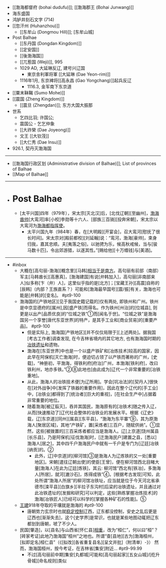 - [[渤海都督府 (bohai dudufu)]]; [[渤海郡王 (Bohai Junwang)]]
- 海东盛国
- 鸿胪井刻石文字 (714)
- [[忽汗州 (Huhanzhou)]]
    - [[东牟山 (Dongmou Hill)]]; [东牟山城]
- Post Balhae
    - [[东丹国 (Dongdan Kingdom)]]
    - [[定安国]]
    - [[後渤海国]]
    - [[兀惹国 (Weji)]], 995
    - 1029 AD, 大延琳反辽, 建号兴辽国
        - 東京舎利軍将軍 [[大延琳 (Dae Yeon-rim)]]
    - 1116年1月, 东京裨将[[高永昌 (Gao Yongchang)]]起兵反辽
        - 1116.3, 金军南下东京道
- [[粟末靺鞨 (Sumo Mohe)]]
- [[震国 (Zheng Kingdom)]]
    - [[震旦 (Zhengdan)]]; 东方大国大振那
- 世系
    - 乞四比羽; 许国公;
    - 震国公 - 乞乞仲象
    - [[大祚榮 (Dae Joyeong)]]
    - 文王 [[大钦茂]]
    - [[大仁秀 (Dae Insu)]]
- 926.1, 契丹灭渤海国
- ---
- [[渤海国行政区划 (Administrative division of Balhae)]]; List of provinces of Balhae
- [[Map of Balhae]]
- ---
- # Post Balhae
    - [太平兴国]四年（979年），宋太宗[灭北汉]后，[北伐辽朝][至幽州]，[渤海酋帅](((zt0y3ge-X)))[大鸾河]率[小校]李勋等十六人、[部族三百骑][投奔宋朝]，宋太宗以大鸾河为[渤海都指挥使](((CUQ5sVpCQ)))。
        - 太平兴国九年（984年）春，在[大明殿][开宴会]，召大鸾河[慰抚了很长时间]。宋太宗对[殿前都校][刘延翰]说：“鸾河，渤海[豪帅]，束身归我，嘉其忠顺。夫[夷落之俗]，以驰骋为乐，候高秋戒候，当与[骏马数十匹]，令出郊游猎，以遂其性。”[赐给他][十万缗钱]与[美酒]。
- ---
- #inbox
    - 大概在[高句丽-渤海][概念里][马韩][相当于是南方](https://www.zhihu.com/pin/1440444353508016128)。高句丽有前部（南部）军主[马韩酋长][高惠真]，[渤海建国]有说[弁韩加入]，高句丽[非南部来人]似多称[卞（弁）人]，这里似乎指的是[北方]；[宝藏王孙][高震]自称的[辰韩]（内部？王族直系？）可能和[渤海最早国号][震/振]有关，渤海也可能是[弁韩]的[变名]。 #pt9-100
    - 渤海国的[产铁地区][见于我国史籍记载的]仅有两处, 即铁州和广州。铁州是中京显德府的[属州],因[盛产铁]而得名。作为铁州[州治]的[位城县], 则更是以出产[品质优良]的“位城之铁”①而[闻名于世]。“位城之铁”是渤海国另一个享誉[唐代东亚世界]的特产，是其手工业和[商业贸易]的[重要产品]。 #pt9-100
        - 但是实际上, 渤海国[产铁地区][并不仅仅局限于][上述两处]。据我国[考古工作者]调查发现, 在今吉林省境内的其它地方, 也有渤海国时期的[冶铁遗址](https://www.zhihu.com/question/455435936/answer/1861705848)和遗物。
        - 渤海在[东亚世界]中也是一个以盛产铁矿和[冶炼技术]较高的国家，因此早在阿保机[灭亡渤海]时，便迫切占领了以产铁而著称的广州，[史载]，“神册初，平渤海，得铁利府[府治]广州，本渤海[铁利府]，改曰铁利州，地亦多铁。”②⑧此地也[由此成为]辽代一个非常重要的[冶铁重地]。
        - 从此，渤海人的冶铁技术便[为辽所用]。学会[坑冶法]的[契丹人]很快在[对外战争]中[发挥了铁器的重要作用]，因此在整个辽代的[手工业]中，[冶铁业]都得到了[统治者][巨大的重视]，[在社会生产中]占据着非常重要的地位。
        - 随着渤海[被辽翦灭]，吞并其国民，渤海原有的[冶铁术]随之传入辽，从而[快速推动了]辽代社会整体的冶铁业的发展水平。根据《辽史》载，辽[东京道][同州][属县][东平县]，“渤海为东平寨”⑨，其为原渤海人[聚居区域]，其地“产铁矿，置[采炼者]三百户，随赋供纳”。①显然，这些[被拨置的]三百采炼者都应当是渤海人。辽[上京道]饶州属县[长乐县]，乃是阿保机[征伐渤海]时，[迁渤海民户]建置之县，[悉以]渤海人[居之]，其中四千户渤海民户中就有一千户是专门为[辽廷]冶铁[纳贡]的。②
            - 此外，辽[中京道]的[柳河馆]③是渤海人为辽炼铁的又一处[重要地区]。宋朝[遣往辽朝出使]的使臣[王曾]，便在柳河馆西北目睹大量[渤海人]在此为辽廷[炼铁]，其云: 柳河馆“西北有[铁冶]，多渤海人[所居]，就河[漉沙石]，炼得成铁”④。[根据考古发现]可知，此处所谓“渤海人所居”的柳河馆冶铁址，应当就是位于今天河北省承德市[滦平县][白旗乡][半拉子东沟村]后梁的冶铁遗址，并且通过对此冶铁遗址的[发掘和研究]可以判定，这些[熟练掌握冶炼技术]的渤海[冶铁匠人]已经可以科学的[掌握各种矿石的性能]。⑤
    - [王建](https://tieba.baidu.com/p/7185960537)918年夺取的平壤就是渤海的 #pt9-100
        - 唐朝势力玄宗时也就[稳定控制](https://tieba.baidu.com/p/7072285852)辽西，辽东都没控制，安史之乱后更是辽西也[渐渐失去]，这个[史学界]是常识，也就是某些地图动辄把辽东都划到唐朝，唬了不少人。
    - 民国[肇造]，以[县名]与山西省[怀仁县][相重](https://www.zhihu.com/question/339316485/answer/2221934712)，改为“桓仁”，何以曰“桓”？[砖家考证]此地乃渤海国“桓州”之地也。所谓“查[县地][古为]渤海桓州，[拟即定名]桓仁县”（《[拟改][各省重复县名][呈文并批]（附清单）-》）
然而，渤海国桓州，按今考证，在吉林省[集安]附近… #pt9-99.99
        - 不过[高句丽前中期]集安[丸都城]可能和[高句丽起家][五女山城]/[纥升骨城][命名规则]类似
